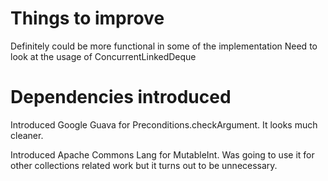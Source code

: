 Things to improve
=================

Definitely could be more functional in some of the implementation
Need to look at the usage of ConcurrentLinkedDeque



Dependencies introduced
=======================

Introduced Google Guava for Preconditions.checkArgument.  It looks much cleaner.

Introduced Apache Commons Lang for MutableInt.  Was going to use it for other collections related work but it turns out to be unnecessary.